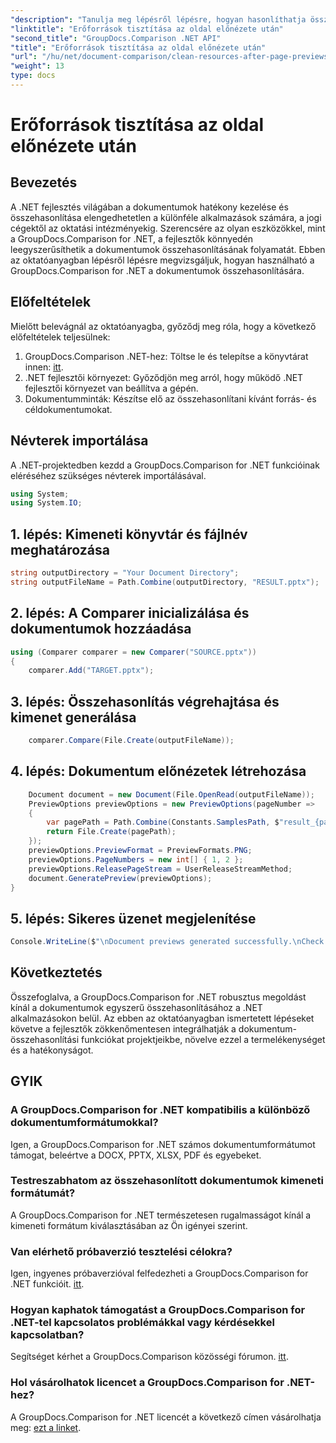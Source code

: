 ```yaml
---
"description": "Tanulja meg lépésről lépésre, hogyan hasonlíthatja össze a dokumentumokat a GroupDocs.Comparison for .NET segítségével. Fejlessze .NET alkalmazásait hatékony dokumentumkezeléssel."
"linktitle": "Erőforrások tisztítása az oldal előnézete után"
"second_title": "GroupDocs.Comparison .NET API"
"title": "Erőforrások tisztítása az oldal előnézete után"
"url": "/hu/net/document-comparison/clean-resources-after-page-previews/"
"weight": 13
type: docs
---
```

# Erőforrások tisztítása az oldal előnézete után

## Bevezetés
A .NET fejlesztés világában a dokumentumok hatékony kezelése és összehasonlítása elengedhetetlen a különféle alkalmazások számára, a jogi cégektől az oktatási intézményekig. Szerencsére az olyan eszközökkel, mint a GroupDocs.Comparison for .NET, a fejlesztők könnyedén leegyszerűsíthetik a dokumentumok összehasonlításának folyamatát. Ebben az oktatóanyagban lépésről lépésre megvizsgáljuk, hogyan használható a GroupDocs.Comparison for .NET a dokumentumok összehasonlítására.
## Előfeltételek
Mielőtt belevágnál az oktatóanyagba, győződj meg róla, hogy a következő előfeltételek teljesülnek:
1. GroupDocs.Comparison .NET-hez: Töltse le és telepítse a könyvtárat innen: [itt](https://releases.groupdocs.com/comparison/net/).
2. .NET fejlesztői környezet: Győződjön meg arról, hogy működő .NET fejlesztői környezet van beállítva a gépén.
3. Dokumentumminták: Készítse elő az összehasonlítani kívánt forrás- és céldokumentumokat.

## Névterek importálása
A .NET-projektedben kezdd a GroupDocs.Comparison for .NET funkcióinak eléréséhez szükséges névterek importálásával.

```csharp
using System;
using System.IO;
```

## 1. lépés: Kimeneti könyvtár és fájlnév meghatározása
```csharp
string outputDirectory = "Your Document Directory";
string outputFileName = Path.Combine(outputDirectory, "RESULT.pptx");
```
## 2. lépés: A Comparer inicializálása és dokumentumok hozzáadása
```csharp
using (Comparer comparer = new Comparer("SOURCE.pptx"))
{
    comparer.Add("TARGET.pptx");
```
## 3. lépés: Összehasonlítás végrehajtása és kimenet generálása
```csharp
    comparer.Compare(File.Create(outputFileName));
```
## 4. lépés: Dokumentum előnézetek létrehozása
```csharp
    Document document = new Document(File.OpenRead(outputFileName));
    PreviewOptions previewOptions = new PreviewOptions(pageNumber =>
    {
        var pagePath = Path.Combine(Constants.SamplesPath, $"result_{pageNumber}.png");
        return File.Create(pagePath);
    });
    previewOptions.PreviewFormat = PreviewFormats.PNG;
    previewOptions.PageNumbers = new int[] { 1, 2 };
    previewOptions.ReleasePageStream = UserReleaseStreamMethod;
    document.GeneratePreview(previewOptions);
}
```
## 5. lépés: Sikeres üzenet megjelenítése
```csharp
Console.WriteLine($"\nDocument previews generated successfully.\nCheck output in {outputDirectory}.");
```

## Következtetés
Összefoglalva, a GroupDocs.Comparison for .NET robusztus megoldást kínál a dokumentumok egyszerű összehasonlításához a .NET alkalmazásokon belül. Az ebben az oktatóanyagban ismertetett lépéseket követve a fejlesztők zökkenőmentesen integrálhatják a dokumentum-összehasonlítási funkciókat projektjeikbe, növelve ezzel a termelékenységet és a hatékonyságot.
## GYIK
### A GroupDocs.Comparison for .NET kompatibilis a különböző dokumentumformátumokkal?
Igen, a GroupDocs.Comparison for .NET számos dokumentumformátumot támogat, beleértve a DOCX, PPTX, XLSX, PDF és egyebeket.
### Testreszabhatom az összehasonlított dokumentumok kimeneti formátumát?
A GroupDocs.Comparison for .NET természetesen rugalmasságot kínál a kimeneti formátum kiválasztásában az Ön igényei szerint.
### Van elérhető próbaverzió tesztelési célokra?
Igen, ingyenes próbaverzióval felfedezheti a GroupDocs.Comparison for .NET funkcióit. [itt](https://releases.groupdocs.com/).
### Hogyan kaphatok támogatást a GroupDocs.Comparison for .NET-tel kapcsolatos problémákkal vagy kérdésekkel kapcsolatban?
Segítséget kérhet a GroupDocs.Comparison közösségi fórumon. [itt](https://forum.groupdocs.com/c/comparison/12).
### Hol vásárolhatok licencet a GroupDocs.Comparison for .NET-hez?
A GroupDocs.Comparison for .NET licencét a következő címen vásárolhatja meg: [ezt a linket](https://purchase.groupdocs.com/buy).